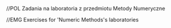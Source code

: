 //POL
Zadania na laboratoria z przedmiotu Metody Numeryczne

//EMG
Exercises for 'Numeric Methods's laboratories  

